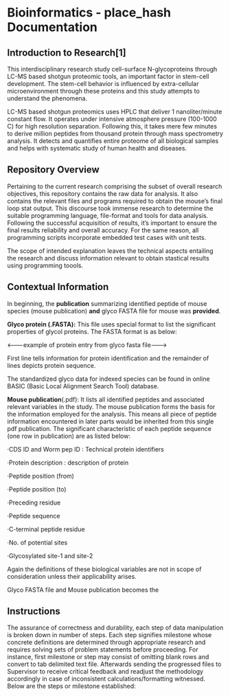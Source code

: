 # Bioinformatics - place\_hash Documentation

## **Introduction to Research**\[1\]

This interdisciplinary research study cell-surface N-glycoproteins through LC-MS based shotgun proteomic tools, an important factor in stem-cell development. The stem-cell behavior is influenced by extra-cellular microenvironment through these proteins and this study attempts to understand the phenomena.

LC-MS based shotgun proteomics uses HPLC that deliver 1 nanoliter/minute constant flow. It operates under intensive atmosphere pressure \(100-1000 C\) for high resolution separation. Following this, it takes mere few minutes to derive million peptides from thousand protein through mass spectrometry analysis. It detects and quantifies entire proteome of all biological samples and helps with systematic study of human health and diseases.

## **Repository Overview**

Pertaining to the current research comprising the subset of overall research objectives, this repository contains the raw data for analysis. It also contains the relevant files and programs required to obtain the mouse’s final loop stat output. This discourse took immense research to determine the suitable programming language, file-format and tools for data analysis. Following the successful acquisition of results, it’s important to ensure the final results reliability and overall accuracy. For the same reason, all programming scripts incorporate embedded test cases with unit tests.

The scope of intended explanation leaves the technical aspects entailing the research and discuss information relevant to obtain stastical results using programming toools.

## **Contextual Information**

In beginning, the **publication** summarizing identified peptide of mouse species \(mouse publication\) **and** glyco FASTA file for mouse was **provided**.

**Glyco protein \(.**FASTA**\):** This file uses special format to list the significant properties of glycol proteins. The FASTA format is as below:

&lt;---example of protein entry from glyco fasta file---&gt;

First line tells information for protein identification and the remainder of lines depicts protein sequence.

The standardized glyco data for indexed species can be found in online BASIC \(Basic Local Alignment Search Tool\) database.

**Mouse publication**\(.pdf\): It lists all identified peptides and associated relevant variables in the study. The mouse publication forms the basis for the information employed for the analysis. This means all piece of peptide information encountered in later parts would be inherited from this single pdf publication. The significant characteristic of each peptide sequence \(one row in publication\) are as listed below:

·CDS ID and Worm pep ID : Technical protein identifiers

·Protein description : description of protein

·Peptide position \(from\)

·Peptide position \(to\)

·Preceding residue

·Peptide sequence

·C-terminal peptide residue

·No. of potential sites

·Glycosylated site-1 and site-2

Again the definitions of these biological variables are not in scope of consideration unless their applicability arises.

Glyco FASTA file and Mouse publication becomes the 

## **Instructions**

The assurance of correctness and durability, each step of data manipulation is broken down in number of steps. Each step signifies milestone whose concrete definitions are determined through appropriate research and requires solving sets of problem statements before proceeding. For instance, first milestone or step may consist of omitting blank rows and convert to tab delimited text file. Afterwards sending the progressed files to Supervisor to receive critical feedback and readjust the methodology accordingly in case of inconsistent calculations/formatting witnessed. Below are the steps or milestone established: